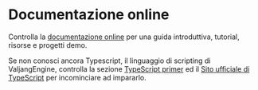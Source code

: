 # Documentazione online

Controlla la [documentazione online](http://docs.sparklinlabs.com/en/) per una guida introduttiva, tutorial, risorse e progetti demo.

Se non conosci ancora Typescript, il linguaggio di scripting di ValjangEngine, controlla la sezione [TypeScript primer](http://docs.sparklinlabs.com/en/tutorials/typescript-primer) ed il [Sito ufficiale di TypeScript](http://www.typescriptlang.org) per incominciare ad impararlo.
